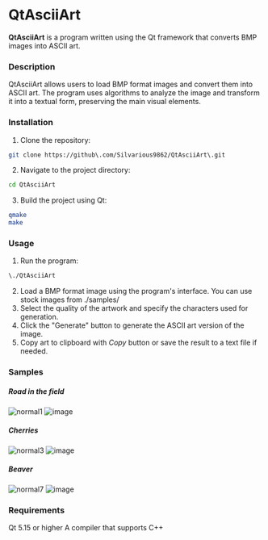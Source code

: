 # QtAsciiArt

**QtAsciiArt** is a program written using the Qt framework that converts BMP images into ASCII art.

### Description

QtAsciiArt allows users to load BMP format images and convert them into ASCII art. The program uses algorithms to analyze the image and transform it into a textual form, preserving the main visual elements.

### Installation

1. Clone the repository:
```bash
git clone https://github\.com/Silvarious9862/QtAsciiArt\.git
```

2. Navigate to the project directory:
```bash
cd QtAsciiArt
```

3. Build the project using Qt:
```bash
qmake
make
```

### Usage

1. Run the program:
```bash
\./QtAsciiArt
```

2. Load a BMP format image using the program's interface. You can use stock images from ./samples/
3. Select the quality of the artwork and specify the characters used for generation.
4. Click the "Generate" button to generate the ASCII art version of the image.
5. Copy art to clipboard with *Copy* button or save the result to a text file if needed.

### Samples
##### Road in the field
![normal1](https://github.com/user-attachments/assets/68bbbef7-d734-44c6-a334-9034aa22ed2e)
![image](https://github.com/user-attachments/assets/d7e67294-fcb6-4c9a-8d67-f35fc985e18a)

##### Cherries
![normal3](https://github.com/user-attachments/assets/6582f74e-e153-4d38-b75f-820e71f7227a)
![image](https://github.com/user-attachments/assets/b7f467bf-2cc1-4e46-bfbc-7c2c52c9685c)

##### Beaver
![normal7](https://github.com/user-attachments/assets/a97f77bf-c3db-483e-8ab4-b5f3e69eea5e)
![image](https://github.com/user-attachments/assets/8c9a5b8e-6ffe-4b07-960d-e6497468ca47)


### Requirements

Qt 5.15 or higher
A compiler that supports C++
